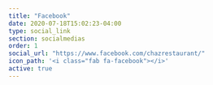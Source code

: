 ```yaml
---
title: "Facebook"
date: 2020-07-18T15:02:23-04:00
type: social_link
section: socialmedias
order: 1
social_url: "https://www.facebook.com/chazrestaurant/"
icon_path: '<i class="fab fa-facebook"></i>'
active: true
---
```

